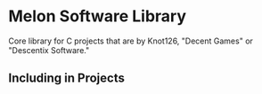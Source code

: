 # Melon Software Library

Core library for C projects that are by Knot126, "Decent Games" or "Descentix Software."

## Including in Projects


